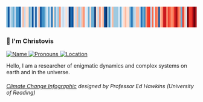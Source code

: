 ![Warming Stripes for DE](https://github.com/Christovis/christovis/blob/main/EUROPE-Netherlands--1901-2019-BK.png?raw=true)


### 👋 I'm Christovis

<p>
  <a href="http://www.chrbecker.net">
    <img src="https://img.shields.io/static/v1?label=Name&message=Christovis&color=2ec352&labelColor=2c3239"
         alt="Name">
  </a>
  <a href="https://pronoun.is/they">
    <img src="https://img.shields.io/static/v1?label=Pronouns&message=they%2Fthem&color=2ec352&labelColor=2c3239"
         alt="Pronouns">
  </a>
  <a href="https://en.wikipedia.org/wiki/Amsterdam">
    <img src="https://img.shields.io/static/v1?label=Location&message=NL&color=2ec352&labelColor=2c3239"
         alt="Location">
  </a>
</p>

Hello, I am a researcher of enigmatic dynamics and complex systems on earth and in the universe.

###### [*Climate Change Infographic*](https://showyourstripes.info/) designed by Professor Ed Hawkins (University of Reading)
